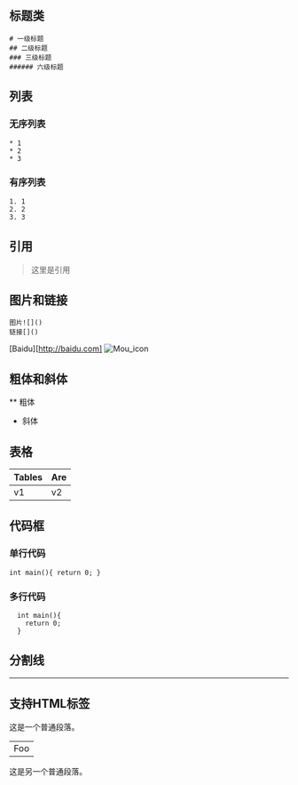 ## 标题类
```
# 一级标题
## 二级标题
### 三级标题
###### 六级标题
```

## 列表
### 无序列表
```
* 1
* 2
* 3
```
### 有序列表
```
1. 1
2. 2
3. 3
```

## 引用
> 这里是引用

## 图片和链接
```
图片![]()
链接[]()
```
[Baidu][http://baidu.com]
![Mou_icon](http://mouapp.com/Mou_128.png)

## 粗体和斜体
** 粗体
* 斜体

## 表格
| Tables | Are |
|-----|-----|
| v1 | v2 |

## 代码框
### 单行代码
`
  int main(){
    return 0;
  }
`
### 多行代码
```
  int main(){
    return 0;
  }
```

## 分割线
***

## 支持HTML标签
这是一个普通段落。

<table>
    <tr>
        <td>Foo</td>
    </tr>
</table>

这是另一个普通段落。

